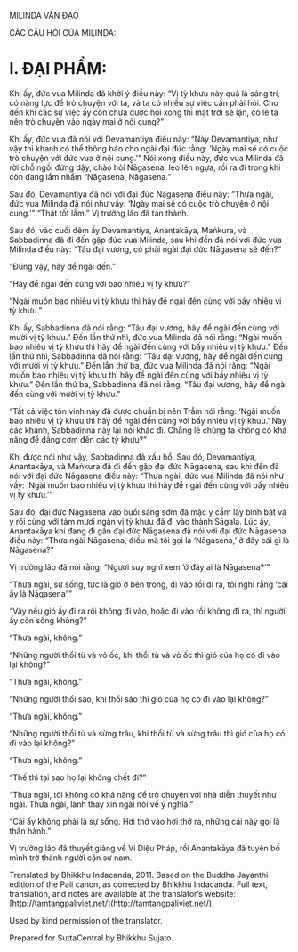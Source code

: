  

MILINDA VẤN ĐẠO

CÁC CÂU HỎI CỦA MILINDA:

# I. ĐẠI PHẨM:

Khi ấy, đức vua Milinda đã khởi ý điều này: “Vị tỳ khưu này quả là sáng trí, có năng lực để trò chuyện với ta, và ta có nhiều sự việc cần phải hỏi. Cho đến khi các sự việc ấy còn chưa được hỏi xong thì mặt trời sẽ lặn, có lẽ ta nên trò chuyện vào ngày mai ở nội cung?”

Khi ấy, đức vua đã nói với Devamantiya điều này: “Này Devamantiya, như vậy thì khanh có thể thông báo cho ngài đại đức rằng: ‘Ngày mai sẽ có cuộc trò chuyện với đức vua ở nội cung.’” Nói xong điều này, đức vua Milinda đã rời chỗ ngồi đứng dậy, chào hỏi Nāgasena, leo lên ngựa, rồi ra đi trong khi còn đang lẩm nhẩm “Nāgasena, Nāgasena.”

Sau đó, Devamantiya đã nói với đại đức Nāgasena điều này: “Thưa ngài, đức vua Milinda đã nói như vầy: ‘Ngày mai sẽ có cuộc trò chuyện ở nội cung.’” “Thật tốt lắm.” Vị trưởng lão đã tán thành.

Sau đó, vào cuối đêm ấy Devamantiya, Anantakāya, Maṅkura, và Sabbadinna đã đi đến gặp đức vua Milinda, sau khi đến đã nói với đức vua Milinda điều này: “Tâu đại vương, có phải ngài đại đức Nāgasena sẽ đến?”

“Đúng vậy, hãy để ngài đến.”

“Hãy để ngài đến cùng với bao nhiêu vị tỳ khưu?”

“Ngài muốn bao nhiêu vị tỳ khưu thì hãy để ngài đến cùng với bấy nhiêu vị tỳ khưu.”

Khi ấy, Sabbadinna đã nói rằng: “Tâu đại vương, hãy để ngài đến cùng với mười vị tỳ khưu.” Đến lần thứ nhì, đức vua Milinda đã nói rằng: “Ngài muốn bao nhiêu vị tỳ khưu thì hãy để ngài đến cùng với bấy nhiêu vị tỳ khưu.” Đến lần thứ nhì, Sabbadinna đã nói rằng: “Tâu đại vương, hãy để ngài đến cùng với mười vị tỳ khưu.” Đến lần thứ ba, đức vua Milinda đã nói rằng: “Ngài muốn bao nhiêu vị tỳ khưu thì hãy để ngài đến cùng với bấy nhiêu vị tỳ khưu.” Đến lần thứ ba, Sabbadinna đã nói rằng: “Tâu đại vương, hãy để ngài đến cùng với mười vị tỳ khưu.”

“Tất cả việc tôn vinh này đã được chuẩn bị nên Trẫm nói rằng: ‘Ngài muốn bao nhiêu vị tỳ khưu thì hãy để ngài đến cùng với bấy nhiêu vị tỳ khưu.’ Này các khanh, Sabbadinna này lại nói khác đi. Chẳng lẽ chúng ta không có khả năng để dâng cơm đến các tỳ khưu?”

Khi được nói như vậy, Sabbadinna đã xấu hổ. Sau đó, Devamantiya, Anantakāya, và Maṅkura đã đi đến gặp đại đức Nāgasena, sau khi đến đã nói với đại đức Nāgasena điều này: “Thưa ngài, đức vua Milinda đã nói như vầy: ‘Ngài muốn bao nhiêu vị tỳ khưu thì hãy để ngài đến cùng với bấy nhiêu vị tỳ khưu.’”

Sau đó, đại đức Nāgasena vào buổi sáng sớm đã mặc y cầm lấy bình bát và y rồi cùng với tám mươi ngàn vị tỳ khưu đã đi vào thành Sāgala. Lúc ấy, Anantakāya khi đang đi gần đại đức Nāgasena đã nói với đại đức Nāgasena điều này: “Thưa ngài Nāgasena, điều mà tôi gọi là ‘Nāgasena,’ ở đây cái gì là Nāgasena?”

Vị trưởng lão đã nói rằng: “Ngươi suy nghĩ xem ‘ở đây ai là Nāgasena?’”

“Thưa ngài, sự sống, tức là gió ở bên trong, đi vào rồi đi ra, tôi nghĩ rằng ‘cái ấy là Nāgasena’.”

“Vậy nếu gió ấy đi ra rồi không đi vào, hoặc đi vào rồi không đi ra, thì người ấy còn sống không?”

“Thưa ngài, không.”

“Những người thổi tù và vỏ ốc, khi thổi tù và vỏ ốc thì gió của họ có đi vào lại không?”

“Thưa ngài, không.”

“Những người thổi sáo, khi thổi sáo thì gió của họ có đi vào lại không?”

“Thưa ngài, không.”

“Những người thổi tù và sừng trâu, khi thổi tù và sừng trâu thì gió của họ có đi vào lại không?”

“Thưa ngài, không.”

“Thế thì tại sao họ lại không chết đi?”

“Thưa ngài, tôi không có khả năng để trò chuyện với nhà diễn thuyết như ngài. Thưa ngài, lành thay xin ngài nói về ý nghĩa.”

“Cái ấy không phải là sự sống. Hơi thở vào hơi thở ra, những cái này gọi là thân hành.”

Vị trưởng lão đã thuyết giảng về Vi Diệu Pháp, rồi Anantakāya đã tuyên bố mình trở thành người cận sự nam.

Translated by Bhikkhu Indacanda, 2011. Based on the Buddha Jayanthi edition of the Pali canon, as corrected by Bhikkhu Indacanda. Full text, translation, and notes are available at the translator’s website: [http://tamtangpaliviet.net/](http://tamtangpaliviet.net/).

Used by kind permission of the translator.

Prepared for SuttaCentral by Bhikkhu Sujato.